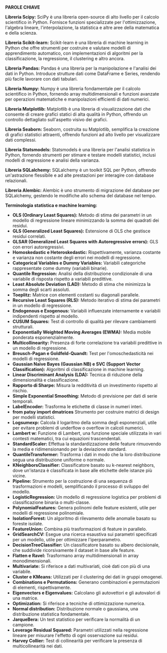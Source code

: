 **PAROLE CHIAVE**

**Libreria Scipy:**
SciPy è una libreria open-source di alto livello per il calcolo scientifico in Python. Fornisce funzioni specializzate per l'ottimizzazione, l'algebra lineare, l'interpolazione, la statistica e altre aree della matematica e della scienza.

**Libreria Scikit-learn:**
Scikit-learn è una libreria di machine learning in Python che offre strumenti per costruire e valutare modelli di apprendimento automatico, con implementazioni di algoritmi per la classificazione, la regressione, il clustering e altro ancora.

**Libreria Pandas:**
Pandas è una libreria per la manipolazione e l'analisi dei dati in Python. Introduce strutture dati come DataFrame e Series, rendendo più facile lavorare con dati tabulari.

**Libreria Numpy:**
Numpy è una libreria fondamentale per il calcolo scientifico in Python, fornendo array multidimensionali e funzioni avanzate per operazioni matematiche e manipolazioni efficienti di dati numerici.

**Libreria Matplotlib:**
Matplotlib è una libreria di visualizzazione dati che consente di creare grafici statici di alta qualità in Python, offrendo un controllo dettagliato sull'aspetto visivo dei grafici.

**Libreria Seaborn:**
Seaborn, costruita su Matplotlib, semplifica la creazione di grafici statistici attraenti, offrendo funzioni ad alto livello per visualizzare dati complessi.

**Libreria Statsmodels:**
Statsmodels è una libreria per l'analisi statistica in Python, fornendo strumenti per stimare e testare modelli statistici, inclusi modelli di regressione e analisi della varianza.

**Libreria SQLalchemy:**
SQLalchemy è un toolkit SQL per Python, offrendo un'astrazione flessibile e ad alte prestazioni per interagire con database relazionali.

**Libreria Alembic:**
Alembic è uno strumento di migrazione del database per SQLalchemy, gestendo le modifiche allo schema del database nel tempo.

**Terminologia statistica e machine learning:**
- **OLS (Ordinary Least Squares):** Metodo di stima dei parametri in un modello di regressione lineare minimizzando la somma dei quadrati dei residui.
- **GLS (Generalized Least Squares):** Estensione di OLS che gestisce residui correlati.
- **GLSAR (Generalized Least Squares with Autoregressive errors):** GLS con errori autoregressivi.
- **Homoskedastic e Heteroskedastic:** Rispettivamente, varianza costante e varianza non costante degli errori nei modelli di regressione.
- **Categorical Variables e Dummy Variables:** Variabili categoriche rappresentate come dummy (variabili binarie).
- **Quantile Regression:** Analisi della distribuzione condizionale di una variabile di risposta rispetto a variabili predittive.
- **Least Absolute Deviation (LAD):** Metodo di stima che minimizza la somma degli scarti assoluti.
- **Toeplitz:** Matrice con elementi costanti su diagonali parallele.
- **Recursive Least Squares (RLS):** Metodo iterativo di stima dei parametri in un modello di regressione.
- **Endogenous e Exogenous:** Variabili influenzate internamente e variabili indipendenti rispetto al modello.
- **CUSUM Squares:** Test di controllo di qualità per rilevare cambiamenti strutturali.
- **Exponentially Weighted Moving Averages (EWMA):** Media mobile ponderata esponenzialmente.
- **Multicollinearity:** Presenza di forte correlazione tra variabili predittive in un modello di regressione.
- **Breusch-Pagan e Goldfeld-Quandt:** Test per l'omoschedasticità nei modelli di regressione.
- **Gaussian Naive Bayes (Gaussian NB) e SVC (Support Vector Classification):** Algoritmi di classificazione in machine learning.
- **Linear Discriminant Analysis (LDA):** Tecnica di riduzione della dimensionalità e classificazione.
- **Rapporto di Sharpe:** Misura la redditività di un investimento rispetto al rischio.
- **Simple Exponential Smoothing:** Metodo di previsione per dati di serie temporali.
- **LabelEncoder:** Trasforma le etichette di classe in numeri interi.
- **from patsy import dmatrices** Strumento per costruire matrici di design per modelli statistici.
- **Logsumexp:** Calcola il logaritmo della somma degli esponenziali, utile per evitare problemi di underflow o overflow in calcoli numerici.
- **Lambert w:** Funzione di Lambert, una funzione speciale utilizzata in vari contesti matematici, tra cui equazioni trascendentali.
- **StandardScaler:** Effettua la standardizzazione delle feature rimuovendo la media e ridimensionando per la deviazione standard.
- **QuantileTransformer:** Trasforma i dati in modo che la loro distribuzione segua una distribuzione uniforme o normale.
- **KNeighborsClassifier:** Classificatore basato su k-nearest neighbors, dove un'istanza è classificata in base alle etichette delle istanze più vicine.
- **Pipeline:** Strumento per la costruzione di una sequenza di trasformazioni e modelli, semplificando il processo di sviluppo del modello.
- **LogisticRegression:** Un modello di regressione logistica per problemi di classificazione binaria o multi-classe.
- **PolynomialFeatures:** Genera polinomi delle feature esistenti, utile per modelli di regressione polinomiale.
- **IsolationForest:** Un algoritmo di rilevamento delle anomalie basato su foreste isolate.
- **FeatureUnion:** Combina più trasformazioni di feature in parallelo.
- **GridSearchCV:** Esegue una ricerca esaustiva sui parametri specificati per un modello, utile per ottimizzare l'iperparametro.
- **DecisionTreeClassifier:** Un classificatore basato su albero decisionale, che suddivide ricorsivamente il dataset in base alle feature.
- **Flatten e Ravel:** Trasformano array multidimensionali in array monodimensionali.
- **Multivariate:** Si riferisce a dati multivariati, cioè dati con più di una variabile.
- **Cluster e KMeans:** Utilizzati per il clustering dei dati in gruppi omogenei.
- **Combinations e Permutations:** Generano combinazioni e permutazioni di elementi, rispettivamente.
- **Eigenvectors e Eigenvalues:** Calcolano gli autovettori e gli autovalori di una matrice.
- **Optimization:** Si riferisce a tecniche di ottimizzazione numerica.
- **Normal distribution:** Distribuzione normale o gaussiana, una distribuzione statistica fondamentale.
- **JarqueBera:** Un test statistico per verificare la normalità di un campione.
- **Leverage Residual Squared:** Parametri utilizzati nella regressione lineare per misurare l'effetto di ogni osservazione sui residui.
- **Harvey Collier:** Test di collinearità per verificare la presenza di multicollinearità nei dati.

